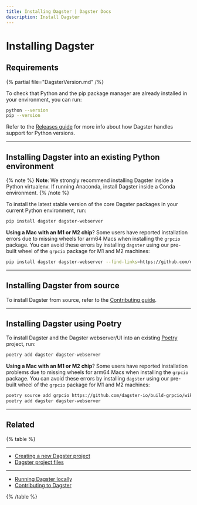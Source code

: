 ```yaml
---
title: Installing Dagster | Dagster Docs
description: Install Dagster
---
```


# Installing Dagster

## Requirements


{% partial file="DagsterVersion.md" /%}

To check that Python and the pip package manager are already installed in your environment, you can run:

```bash
python --version
pip --version
```

Refer to the [Releases guide](/about/releases#python-version-support) for more info about how Dagster handles support for Python versions.

---

## Installing Dagster into an existing Python environment

{% note %}
**Note**: We strongly recommend installing Dagster inside a
Python virtualenv. If running Anaconda, install Dagster inside a Conda
environment.
{% /note %}

To install the latest stable version of the core Dagster packages in your current Python environment, run:

```bash
pip install dagster dagster-webserver
```

**Using a Mac with an M1 or M2 chip**? Some users have reported installation errors due to missing wheels for arm64 Macs when installing the `grpcio` package. You can avoid these errors by installing `dagster` using our pre-built wheel of the `grpcio` package for M1 and M2 machines:

```bash
pip install dagster dagster-webserver --find-links=https://github.com/dagster-io/build-grpcio/wiki/Wheels
```

---

## Installing Dagster from source

To install Dagster from source, refer to the [Contributing guide](/community/contributing).

---

## Installing Dagster using Poetry

To install Dagster and the Dagster webserver/UI into an existing [Poetry](https://python-poetry.org) project, run:

```bash
poetry add dagster dagster-webserver
```

**Using a Mac with an M1 or M2 chip**? Some users have reported installation problems due to missing wheels for arm64 Macs when installing the `grpcio` package. You can avoid these errors by installing `dagster` using our pre-built wheel of the `grpcio` package for M1 and M2 machines:

```bash
poetry source add grpcio https://github.com/dagster-io/build-grpcio/wiki/Wheels
poetry add dagster dagster-webserver
```

---

## Related

{% table %}

---

- [Creating a new Dagster project](/getting-started/create-new-project)
- [Dagster project files](/guides/understanding-dagster-project-files)

---

- [Running Dagster locally](/guides/running-dagster-locally)
- [Contributing to Dagster](/community/contributing)

{% /table %}
